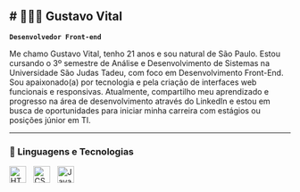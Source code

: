 ## # 👨🏽‍💻 Gustavo Vital

**`Desenvolvedor Front-end`**

Me chamo Gustavo Vital, tenho 21 anos e sou natural de São Paulo. Estou cursando o 3º semestre de Análise e Desenvolvimento de Sistemas na Universidade São Judas Tadeu, com foco em Desenvolvimento Front-End. Sou apaixonado(a) por tecnologia e pela criação de interfaces web funcionais e responsivas. Atualmente, compartilho meu aprendizado e progresso na área de desenvolvimento através do LinkedIn e estou em busca de oportunidades para iniciar minha carreira com estágios ou posições júnior em TI.

---

### 🤖 Linguagens e Tecnologias

<img 
    align="left" 
    alt="HTML"
    title="HTML" 
    width="30px" 
    style="padding-right: 10px;" 
    src="https://cdn.jsdelivr.net/gh/devicons/devicon@latest/icons/html5/html5-original.svg" 
/>
<img 
    align="left" 
    alt="CSS" 
    title="CSS"
    width="30px" 
    style="padding-right: 10px;" 
    src="https://cdn.jsdelivr.net/gh/devicons/devicon@latest/icons/css3/css3-original.svg" 
/>
<img 
    align="left" 
    alt="JavaScript" 
    title="JavaScript"
    width="30px" 
    style="padding-right: 10px;" 
    src="https://cdn.jsdelivr.net/gh/devicons/devicon@latest/icons/javascript/javascript-original.svg" 
/>

<br/>
<br/>


